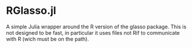 # RGlasso.jl
A simple Julia wrapper around the R version of the glasso package. This is not designed to be fast, in particular it uses files not Rif to communicate with R (wich must be on the path).
